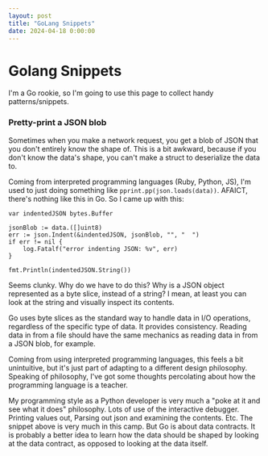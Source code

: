 ```yaml
--- 
layout: post
title: "GoLang Snippets"
date: 2024-04-18 0:00:00
---
```

# Golang Snippets #

I'm a Go rookie, so I'm going to use this page to collect handy patterns/snippets.

### Pretty-print a JSON blob ###

Sometimes when you make a network request, you get a blob of JSON that you don't entirely know the shape of.  This is a bit awkward, because if you don't know the data's shape, you can't make a struct to deserialize the data to.

Coming from interpreted programming languages (Ruby, Python, JS), I'm used to just doing something like `pprint.pp(json.loads(data))`.  AFAICT, there's nothing like this in Go.  So I came up with this:

```
var indentedJSON bytes.Buffer

jsonBlob := data.([]uint8)
err := json.Indent(&indentedJSON, jsonBlob, "", "  ")
if err != nil {
    log.Fatalf("error indenting JSON: %v", err)
}

fmt.Println(indentedJSON.String())
```

Seems clunky.  Why do we have to do this?  Why is a JSON object represented as a byte slice, instead of a string?  I mean, at least you can look at the string and visually inspect its contents.  

Go uses byte slices as the standard way to handle data in I/O operations, regardless of the specific type of data.  It provides consistency.  Reading data in from a file should have the same mechanics as reading data in from a JSON blob, for example.  

Coming from using interpreted programming languages, this feels a bit unintuitive, but it's just part of adapting to a different design philosophy.  Speaking of philosophy, I've got some thoughts percolating about how the programming language is a teacher.

My programming style as a Python developer is very much a "poke at it and see what it does" philosophy.  Lots of use of the interactive debugger.  Printing values out, Parsing out json and examining the contents.  Etc.  The snippet above is very much in this camp.  But Go is about data contracts.  It is probably a better idea to learn how the data should be shaped by looking at the data contract, as opposed to looking at the data itself.
